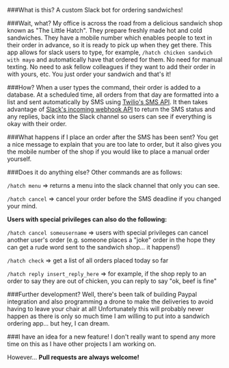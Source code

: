 ###What is this?
A custom Slack bot for ordering sandwiches!

###Wait, what?
My office is across the road from a delicious sandwich shop known as "The Little Hatch". They prepare freshly made hot and cold sandwiches. They have a mobile number which enables people to text in their order in advance, so it is ready to pick up when they get there.
This app allows for slack users to type, for example, `/hatch chicken sandwich with mayo` and automatically have that ordered for them. No need for manual texting. No need to ask fellow colleagues if they want to add their order in with yours, etc. You just order your sandwich and that's it!

###How?
When a user types the command, their order is added to a database. At a scheduled time, all orders from that day are formatted into a list and sent automatically by SMS using [Twilio's SMS API](https://www.twilio.com/). It then takes advantage of [Slack's incoming webhook API](https://api.slack.com/incoming-webhooks) to return the SMS status and any replies, back into the Slack channel so users can see if everything is okay with their order.

###What happens if I place an order after the SMS has been sent?
You get a nice message to explain that you are too late to order, but it also gives you the mobile number of the shop if you would like to place a manual order yourself.

###Does it do anything else?
Other commands are as follows:

`/hatch menu` => returns a menu into the slack channel that only you can see.

`/hatch cancel` => cancel your order before the SMS deadline if you changed your mind.

__Users with special privileges can also do the following:__

`/hatch cancel someusername` => users with special privileges can cancel another user's order (e.g. someone places a "joke" order in the hope they can get a rude word sent to the sandwich shop... it happens!)

`/hatch check` => get a list of all orders placed today so far

`/hatch reply insert_reply_here` => for example, if the shop reply to an order to say they are out of chicken, you can reply to say "ok, beef is fine"

###Further development?
Well, there's been talk of building Paypal integration and also programming a drone to make the deliveries to avoid having to leave your chair at all!
Unfortunately this will probably never happen as there is only so much time I am willing to put into a sandwich ordering app... but hey, I can dream.

###I have an idea for a new feature!
I don't really want to spend any more time on this as I have other projects I am working on.

However... __Pull requests are always welcome!__

